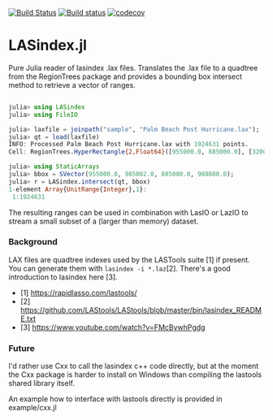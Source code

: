 [![Build Status](https://travis-ci.org/evetion/LASindex.jl.svg?branch=master)](https://travis-ci.org/evetion/LASindex.jl)
[![Build status](https://ci.appveyor.com/api/projects/status/llopduxmvf6obgu4?svg=true)](https://ci.appveyor.com/project/evetion/lasindex-jl)
[![codecov](https://codecov.io/gh/evetion/LASindex.jl/branch/master/graph/badge.svg)](https://codecov.io/gh/evetion/LASindex.jl)

# LASindex.jl
Pure Julia reader of lasindex .lax files. 
Translates the .lax file to a quadtree from the RegionTrees package and provides a bounding box intersect method to retrieve a vector of ranges.

```julia

julia> using LASindex
julia> using FileIO

julia> laxfile = joinpath("sample", "Palm Beach Post Hurricane.lax");
julia> qt = load(laxfile)
INFO: Processed Palm Beach Post Hurricane.lax with 1924631 points.
Cell: RegionTrees.HyperRectangle{2,Float64}([955000.0, 885000.0], [32000.0, 32000.0])

julia> using StaticArrays
julia> bbox = SVector(955000.0, 985002.0, 885000.0, 988800.0);
julia> r = LASindex.intersect(qt, bbox)
1-element Array{UnitRange{Integer},1}:
 1:1924631

```

The resulting ranges can be used in combination with LasIO or LazIO to stream a small subset of a (larger than memory) dataset.

### Background
LAX files are quadtree indexes used by the LASTools suite [1] if present. You can generate them with `lasindex -i *.laz`[2]. There's a good introduction to lasindex here [3]. 

- [1] https://rapidlasso.com/lastools/
- [2] https://github.com/LAStools/LAStools/blob/master/bin/lasindex_README.txt
- [3] https://www.youtube.com/watch?v=FMcBywhPgdg

### Future
I'd rather use Cxx to call the lasindex c++ code directly,
but at the moment the Cxx package is harder to install on Windows
than compiling the lastools shared library itself.

An example how to interface with lastools directly is provided in example/cxx.jl
